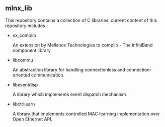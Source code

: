 ## mlnx_lib

This repository contains a collection of C libraries.
current content of this repository includes :

* sx_complib

	An extension by Mellanox Technologies to complib - The InfiniBand component 
	library.

* libcommu

	An abstraction library for handling connectionless and connection-oriented 
	communication.

* libeventdisp

	A library which implements event dispatch mechanism

* libctrllearn

	A library that implements controlled MAC learning implementation over 
	Open Ethernet API.
